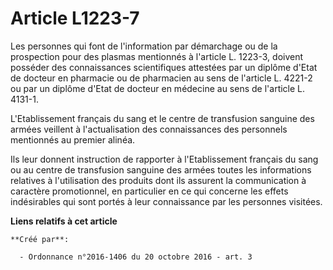 # Article L1223-7

Les personnes qui font de l'information par démarchage ou de la prospection pour des plasmas mentionnés à l'article L.
1223-3, doivent posséder des connaissances scientifiques attestées par un diplôme d'Etat de docteur en pharmacie ou de
pharmacien au sens de l'article L. 4221-2 ou par un diplôme d'Etat de docteur en médecine au sens de l'article L. 4131-1. 

L'Etablissement français du sang et le centre de transfusion sanguine des armées veillent à l'actualisation des connaissances
des personnels mentionnés au premier alinéa. 

Ils leur donnent instruction de rapporter à l'Etablissement français du sang ou au centre de transfusion sanguine des armées
toutes les informations relatives à l'utilisation des produits dont ils assurent la communication à caractère promotionnel,
en particulier en ce qui concerne les effets indésirables qui sont portés à leur connaissance par les personnes visitées.

**Liens relatifs à cet article**

	**Créé par**:

	  - Ordonnance n°2016-1406 du 20 octobre 2016 - art. 3
